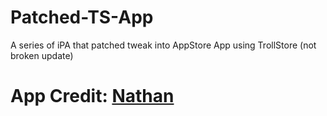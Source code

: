 # Patched-TS-App
A series of iPA that patched tweak into AppStore App using TrollStore (not broken update)

# App Credit: [Nathan](https://x.com/dedbeddedbed)
